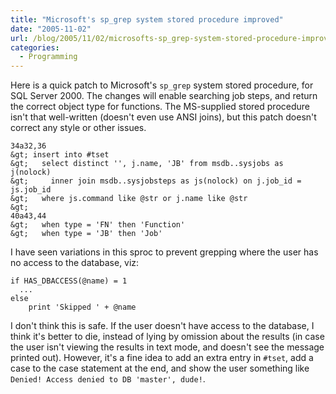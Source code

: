 ```yaml
---
title: "Microsoft's sp_grep system stored procedure improved"
date: "2005-11-02"
url: /blog/2005/11/02/microsofts-sp_grep-system-stored-procedure-improved/
categories:
  - Programming
---
```

Here is a quick patch to Microsoft's `sp_grep` system stored procedure, for SQL Server 2000. The changes will enable searching job steps, and return the correct object type for functions. The MS-supplied stored procedure isn't that well-written (doesn't even use ANSI joins), but this patch doesn't correct any style or other issues.

```
34a32,36
&gt; insert into #tset
&gt;   select distinct '', j.name, 'JB' from msdb..sysjobs as j(nolock)
&gt;     inner join msdb..sysjobsteps as js(nolock) on j.job_id = js.job_id
&gt;   where js.command like @str or j.name like @str
&gt; 
40a43,44
&gt;   when type = 'FN' then 'Function'
&gt;   when type = 'JB' then 'Job'
```

I have seen variations in this sproc to prevent grepping where the user has no access to the database, viz:

```
if HAS_DBACCESS(@name) = 1
  ...
else
    print 'Skipped ' + @name
```

I don't think this is safe. If the user doesn't have access to the database, I think it's better to die, instead of lying by omission about the results (in case the user isn't viewing the results in text mode, and doesn't see the message printed out). However, it's a fine idea to add an extra entry in `#tset`, add a case to the case statement at the end, and show the user something like `Denied! Access denied to DB 'master', dude!`.


